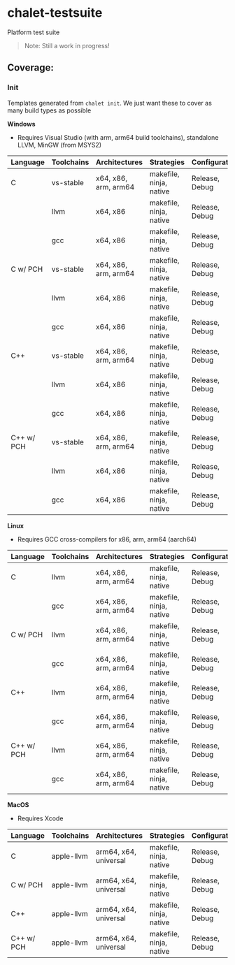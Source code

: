 # chalet-testsuite

Platform test suite

> Note: Still a work in progress!

## Coverage:

### Init

Templates generated from `chalet init`. We just want these to cover as many build types as possible

**Windows**

- Requires Visual Studio (with arm, arm64 build toolchains), standalone LLVM, MinGW (from MSYS2)

| Language   | Toolchains | Architectures       | Strategies              | Configurations |
| ---------- | ---------- | ------------------- | ----------------------- | -------------- | 
| C          | vs-stable | x64, x86, arm, arm64 | makefile, ninja, native | Release, Debug |
|            | llvm      | x64, x86             | makefile, ninja, native | Release, Debug |
|            | gcc       | x64, x86             | makefile, ninja, native | Release, Debug |
| C w/ PCH   | vs-stable | x64, x86, arm, arm64 | makefile, ninja, native | Release, Debug |
|            | llvm      | x64, x86             | makefile, ninja, native | Release, Debug |
|            | gcc       | x64, x86             | makefile, ninja, native | Release, Debug |
| C++        | vs-stable | x64, x86, arm, arm64 | makefile, ninja, native | Release, Debug |
|            | llvm      | x64, x86             | makefile, ninja, native | Release, Debug |
|            | gcc       | x64, x86             | makefile, ninja, native | Release, Debug |
| C++ w/ PCH | vs-stable | x64, x86, arm, arm64 | makefile, ninja, native | Release, Debug |
|            | llvm      | x64, x86             | makefile, ninja, native | Release, Debug |
|            | gcc       | x64, x86             | makefile, ninja, native | Release, Debug |


**Linux**

- Requires GCC cross-compilers for x86, arm, arm64 (aarch64)

| Language   | Toolchains | Architectures       | Strategies              | Configurations |
| ---------- | ---------- | ------------------- | ----------------------- | -------------- | 
| C          | llvm      | x64, x86, arm, arm64 | makefile, ninja, native | Release, Debug |
|            | gcc       | x64, x86, arm, arm64 | makefile, ninja, native | Release, Debug |
| C w/ PCH   | llvm      | x64, x86, arm, arm64 | makefile, ninja, native | Release, Debug |
|            | gcc       | x64, x86, arm, arm64 | makefile, ninja, native | Release, Debug |
| C++        | llvm      | x64, x86, arm, arm64 | makefile, ninja, native | Release, Debug |
|            | gcc       | x64, x86, arm, arm64 | makefile, ninja, native | Release, Debug |
| C++ w/ PCH | llvm      | x64, x86, arm, arm64 | makefile, ninja, native | Release, Debug |
|            | gcc       | x64, x86, arm, arm64 | makefile, ninja, native | Release, Debug |



**MacOS**

- Requires Xcode

| Language   | Toolchains | Architectures         | Strategies              | Configurations |
| ---------- | ---------- | --------------------- | ----------------------- | -------------- | 
| C          | apple-llvm | arm64, x64, universal | makefile, ninja, native | Release, Debug |
| C w/ PCH   | apple-llvm | arm64, x64, universal | makefile, ninja, native | Release, Debug |
| C++        | apple-llvm | arm64, x64, universal | makefile, ninja, native | Release, Debug |
| C++ w/ PCH | apple-llvm | arm64, x64, universal | makefile, ninja, native | Release, Debug |


